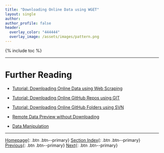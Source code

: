 ```yaml
---
title: "Downloading Online Data using WGET"
layout: single
author:
author_profile: false
header:
  overlay_color: "444444"
  overlay_image: /assets/images/pattern.png
---
```


{% include toc %}









___
# Further Reading
* [Tutorial: Downloading Online Data using Web Scraping](01A-6-tutorial-download-web-scraping)
* [Tutorial: Downloading Online GitHub Repos using GIT](01A-7-tutorial-download-github-repos-git)
* [Tutorial: Downloading Online GitHub Folders using SVN](01A-8-tutorial-download-github-folders-svn)

* [Remote Data Preview without Downloading](01B-0-remote-data-preview)
* [Data Manipulation](02-data-manipulation)


___

[Homepage](../index.md){: .btn  .btn--primary}
[Section Index](00-DataParsing-LandingPage){: .btn  .btn--primary}
[Previous](01A-4-tutorial-transfer-sra){: .btn  .btn--primary}
[Next](01A-6-tutorial-download-web-scraping){: .btn  .btn--primary}
